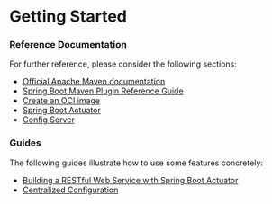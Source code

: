# Getting Started

### Reference Documentation
For further reference, please consider the following sections:

* [Official Apache Maven documentation](https://maven.apache.org/guides/index.html)
* [Spring Boot Maven Plugin Reference Guide](https://docs.spring.io/spring-boot/docs/3.2.1/maven-plugin/reference/html/)
* [Create an OCI image](https://docs.spring.io/spring-boot/docs/3.2.1/maven-plugin/reference/html/#build-image)
* [Spring Boot Actuator](https://docs.spring.io/spring-boot/docs/3.2.1/reference/htmlsingle/index.html#actuator)
* [Config Server](https://docs.spring.io/spring-cloud-config/docs/current/reference/html/#_spring_cloud_config_server)

### Guides
The following guides illustrate how to use some features concretely:

* [Building a RESTful Web Service with Spring Boot Actuator](https://spring.io/guides/gs/actuator-service/)
* [Centralized Configuration](https://spring.io/guides/gs/centralized-configuration/)

